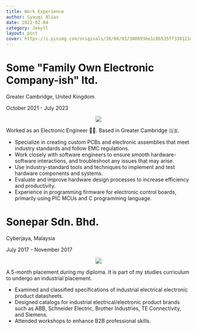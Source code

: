 ```yaml
---
title: Work Experience
author: Syauqi Alias
date: 2022-02-04
category: Jekyll
layout: post
cover: https://i.pinimg.com/originals/38/06/93/3806936e1c0b535ff338121d6e5765df.gif
---
```


# Some "Family Own Electronic Company-ish" ltd.
Greater Cambridge, United Kingdom

October 2021 - July 2023
<p align="center">
  <img src="https://syauqi-alias.github.io/assets/chuckles-im-in-danger.gif" />
</p>


Worked as an Electronic Engineer 🧑‍🔬. Based in Greater Cambridge 🇬🇧.

- Specialize in creating custom PCBs and electronic assemblies that meet industry standards and follow EMC regulations. 
- Work closely with software engineers to ensure smooth hardware-software interactions, and troubleshoot any issues that may arise. 
- Use industry-standard tools and techniques to implement and test hardware components and systems. 
- Evaluate and improve hardware design processes to increase efficiency and productivity. 
- Experience in programming firmware for electronic control boards, primarily using PIC MCUs and C programming language.

# Sonepar Sdn. Bhd.
Cyberjaya, Malaysia

July 2017 - November 2017
<p align="center">
  <img src="https://syauqi-alias.github.io/assets/sonepar.png" />
</p>
A 5-month placement during my diploma. It is part of my studies curriculum to undergo an industrial placement. 

- Examined and classified specifications of industrial electrical electronic product datasheets.
- Designed catalogs for industrial electrical/electronic product brands such as ABB, Schneider Electric, Brother Industries, TE Connectivity, and Siemens.
- Attended workshops to enhance B2B professional skills.